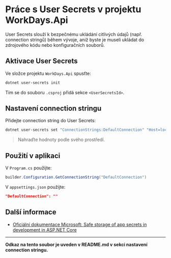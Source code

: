# Práce s User Secrets v projektu WorkDays.Api

User Secrets slouží k bezpečnému ukládání citlivých údajů (např. connection stringů) během vývoje, aniž byste je museli ukládat do zdrojového kódu nebo konfiguračních souborů.

## Aktivace User Secrets

Ve složce projektu `WorkDays.Api` spusťte:

```sh
dotnet user-secrets init
```

Tím se do souboru `.csproj` přidá sekce `<UserSecretsId>`.

## Nastavení connection stringu

Přidejte connection string do User Secrets:

```bash
dotnet user-secrets set "ConnectionStrings:DefaultConnection" "Host=localhost;Database=workdays;Username=postgres;Password=heslo"
```

> Nahraďte hodnoty podle svého prostředí.

## Použití v aplikaci

V `Program.cs` použijte:

```csharp
builder.Configuration.GetConnectionString("DefaultConnection")
```
V  `appsettings.json`  použijte:
```json
"DefaultConnection": ""
```

## Další informace

- [Oficiální dokumentace Microsoft: Safe storage of app secrets in development in ASP.NET Core](https://learn.microsoft.com/aspnet/core/security/app-secrets)

---

**Odkaz na tento soubor je uveden v README.md v sekci nastavení connection stringu.**
